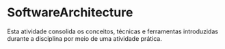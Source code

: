 # SoftwareArchitecture
 Esta atividade consolida os conceitos, técnicas e ferramentas introduzidas durante a disciplina por meio de uma atividade prática.
